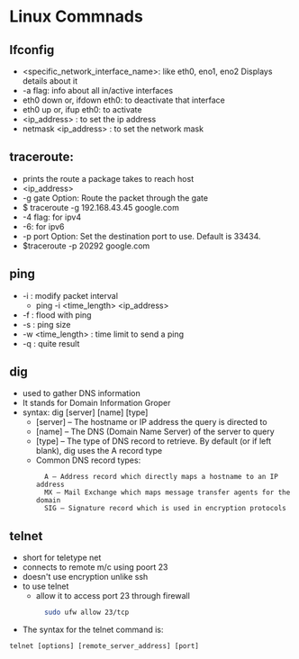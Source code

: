 # Linux Commnads

## Ifconfig

* <specific_network_interface_name>: like eth0, eno1, eno2 Displays details about it
* -a flag: info about all in/active interfaces
* eth0 down or, ifdown eth0: to deactivate that interface
* eth0 up or, ifup eth0: to activate
* <interface> <ip_address> : to set the ip address
* <interface> netmask <ip_address> : to set the network mask

## traceroute:

* prints the route a package takes to reach host
* <ip_address> <DNS>
* -g gate Option: Route the packet through the gate
* $ traceroute -g 192.168.43.45 google.com
* -4 flag: for ipv4
* -6: for ipv6
* -p port Option: Set the destination port to use. Default is 33434.
* $traceroute  -p 20292 google.com

## ping

* -i : modify packet interval
  * ping -i <time_length> <ip_address>
* -f : flood with ping
* -s <size> : ping size
* -w <time_length> : time limit to send a ping
* -q : quite result 

## dig

* used to gather DNS information
* It stands for Domain Information Groper
* syntax: dig [server] [name] [type]
  - [server] – The hostname or IP address the query is directed to
  - [name] – The DNS (Domain Name Server) of the server to query
  - [type] – The type of DNS record to retrieve. By default (or if left blank), dig uses the A record type
  - Common DNS record types:
    ```
      A – Address record which directly maps a hostname to an IP address
      MX – Mail Exchange which maps message transfer agents for the domain
      SIG – Signature record which is used in encryption protocols
    ```

## telnet

* short for teletype net
* connects to remote m/c using poort 23
* doesn't use encryption unlike ssh
* to use telnet
  * allow it to access port 23 through firewall
    ```bash
      sudo ufw allow 23/tcp
    ```
* The syntax for the telnet command is:
```
telnet [options] [remote_server_address] [port]
```

      






  
